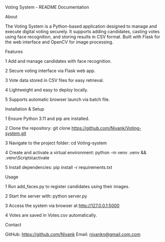 Voting System - README Documentation

About

The Voting System is a Python-based application designed to manage and execute digital voting
securely. It supports adding candidates, casting votes using face recognition, and storing results in
CSV format. Built with Flask for the web interface and OpenCV for image processing.

Features

1 Add and manage candidates with face recognition. 

2 Secure voting interface via Flask web app.

3 Vote data stored in CSV files for easy retrieval.

4 Lightweight and easy to deploy locally.

5 Supports automatic browser launch via batch file.

Installation & Setup

1 Ensure Python 3.11 and pip are installed.

2 Clone the repository: git clone https://github.com/Nivank/Voting-system.git

3 Navigate to the project folder: cd Voting-system

4 Create and activate a virtual environment: python -m venv .venv && .venv\Scripts\activate

5 Install dependencies: pip install -r requirements.txt

Usage

1 Run add_faces.py to register candidates using their images.

2 Start the server with: python server.py

3 Access the system via browser at http://127.0.0.1:5000

4 Votes are saved in Votes.csv automatically.

Contact

GitHub: https://github.com/Nivank 
Email: nivankn@gmail.com.com
